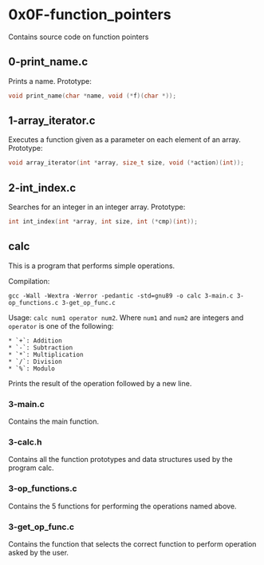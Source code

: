 # 0x0F-function_pointers
Contains source code on function pointers

## 0-print_name.c
Prints a name.
Prototype:
```C
void print_name(char *name, void (*f)(char *));
```

## 1-array_iterator.c
Executes a function given as a parameter on each element of an array.
Prototype:
```C
void array_iterator(int *array, size_t size, void (*action)(int));
```

## 2-int_index.c
Searches for an integer in an integer array.
Prototype:
```C
int int_index(int *array, int size, int (*cmp)(int));
```

## calc
This is a program that performs simple operations.

Compilation:
```
gcc -Wall -Wextra -Werror -pedantic -std=gnu89 -o calc 3-main.c 3-op_functions.c 3-get_op_func.c
```
Usage: ```calc num1 operator num2```.
Where `num1` and `num2` are integers and `operator` is one of the following:
```
* `+`: Addition
* `-`: Subtraction
* `*`: Multiplication
* `/`: Division
* `%`: Modulo
```
Prints the result of the operation followed by a new line.

### 3-main.c
Contains the main function.

### 3-calc.h
Contains all the function prototypes and data structures used by
the program calc.

### 3-op_functions.c
Contains the 5 functions for performing the operations named above.

### 3-get_op_func.c
Contains the function that selects the correct function to perform operation
asked by the user.
